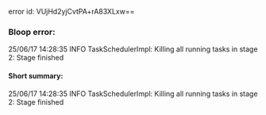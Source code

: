 error id: VUjHd2yjCvtPA+rA83XLxw==
### Bloop error:

25/06/17 14:28:35 INFO TaskSchedulerImpl: Killing all running tasks in stage 2: Stage finished
#### Short summary: 

25/06/17 14:28:35 INFO TaskSchedulerImpl: Killing all running tasks in stage 2: Stage finished